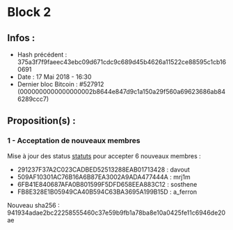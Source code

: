 # Block 2

## Infos :
 * Hash précédent : 375a3f7f9faeec43ebc09d671cdc9c689d45b4626a11522ce88595c1cb160691
 * Date : 17 Mai 2018 - 16:30
 * Dernier bloc Bitcoin : #527912 (0000000000000000002b8644e847d9c1a150a29f560a69623686ab846289ccc7) 

## Proposition(s) :

### 1 - Acceptation de nouveaux membres

Mise à jour des status [statuts](../consensus.md) pour accepter 6 nouveaux membres : 

 * 291237F37A2C023CADBED52513288EAB01713428 : davout
 * 509AF10301AC76B16A6B87EA3002A9ADA477444A : mrj1m
 * 6FB41E840687AFA0B801599F5DFD658EEA883C12 : sosthene
 * FB8E328E1B05949CA40B594C63BA3695A199B15D : a_ferron

<!--  
 * 0D8CB1016024F33FB4686E33AF25FD88E82D96C7 : starensen
 * A53581A85EFF8B183D348CD06A4DD9862C085297 : slashbin
 * XXXX : Albin Cauderlier
-->
Nouveau sha256 : 941934adae2bc22258555460c37e59b9fb1a78ba8e10a0425fe11c6946de20ae